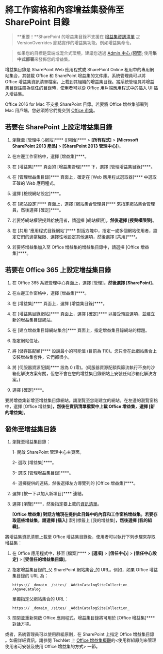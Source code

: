 
# <a name="publish-task-pane-and-content-add-ins-to-a-sharepoint-catalog"></a>將工作窗格和內容增益集發佈至 SharePoint 目錄

>**重要！**SharePoint 的增益集目錄不支援在 [增益集資訊清單](../overview/add-in-manifests.md) 之 VersionOverrides 節點實作的增益集功能，例如增益集命令。 

>如果您的目標是雲端或混合式環境，建議您透過 [Admin 中心 (預覽)](publish/publish.md#office-365-admin-center-preview-deployment) 使用**集中式部署**來發佈您的增益集。

增益集目錄是 SharePoint Web 應用程式或 SharePoint Online 租用中的專用網站集合，其裝載 Office 和 SharePoint 增益集的文件庫。系統管理員可以將 Office 增益集資訊清單檔案，上載到其組織的增益集目錄。當系統管理員將增益集目錄註冊為信任的目錄時，使用者可以從 Office 用戶端應用程式中的插入 UI 插入增益集。

Office 2016 for Mac 不支援 SharePoint 目錄。若要將 Office 增益集部署到 Mac 用戶端，您必須將它們提交到 [Office 市集](http://msdn.microsoft.com/library/ff075782-1303-4517-91cc-b3d730e9b9ae%28Office.15%29.aspx)。   

## <a name="to-set-up-an-add-in-catalog-on-sharepoint"></a>若要在 SharePoint 上設定增益集目錄

1. 瀏覽至 [管理中心網站]**** ([開始]**** > **[所有程式]** > **[Microsoft SharePoint 2013 產品]** > **[SharePoint 2013 管理中心]**)。
    
2. 在左邊工作窗格中，選擇 [增益集]****。
    
3. 在 [增益集]**** 頁面的 [增益集管理]**** 下，選擇 [管理增益集目錄]****。
    
4. 在 [管理增益集目錄]**** 頁面上，確定在 [Web 應用程式選取器]**** 中選取正確的 Web 應用程式。
    
5. 選擇 [檢視網站設定]****。
    
6. 在 [網站設定]**** 頁面上，選擇 [網站集合管理員]**** 來指定網站集合管理員，然後選擇 [確定]****。
    
7. 若要將網站權限授與給使用者，請選擇 [網站權限]****，然後選擇 [授與權限限]****。
    
8. 在 [共用 '應用程式目錄網站']**** 對話方塊中，指定一或多個網站使用者，設定它們的適當權限、選擇性地設定其他選項，然後選擇 [共用]****。
    
9. 若要將增益集加入至 Office 增益集的增益集目錄中，請選擇 [Office 增益集]****。

## <a name="to-set-up-an-add-in-catalog-on-office-365"></a>若要在 Office 365 上設定增益集目錄

1. 在 Office 365 系統管理中心頁面上，選擇 [管理]****，然後選擇 [SharePoint]****。
    
2. 在左邊工作窗格中，選擇 [增益集]****。
    
3. 在 [增益集]**** 頁面上，選擇 [增益集目錄]****。
    
4. 在 [增益集目錄網站]**** 頁面上，選擇 [確定]**** 以接受預設選項，並建立新的增益集目錄網站。
    
5. 在 [建立增益集目錄網站集合]**** 頁面上，指定增益集目錄網站的標題。
    
6. 指定網站位址。
    
7. 將 [儲存區配額]**** 設說最小的可能值 (目前為 110)。您只會在此網站集合上安裝增益集套件，它們都很小。
    
8. 將 [伺服器資源配額]**** 設為 0 (零)。(伺服器資源配額與節流執行不良的沙箱化解決方案有關，但您不會在您的增益集目錄網站上安裝任何沙箱化解決方案。)
    
9. 選擇 [確定]****。
    
要將增益集新增至增益集目錄網站，請瀏覽至您剛建立的網站。在左邊的瀏覽窗格中，選擇 [Office 增益集]****，然後在資訊清單檔案中上載 Office 增益集，選擇 [新的增益集]****。    

## <a name="publish-to-an-add-in-catalog"></a>發佈至增益集目錄


1. 瀏覽至增益集目錄：

    1- 開啟 SharePoint 管理中心主頁面。
    
    2- 選取 [增益集]****。
    
    3- 選取 [管理增益集目錄]****。
    
    4- 選擇提供的連結，然後選擇左方導覽列的 [Office 增益集]****。
    
2. 選擇 [按一下以加入新項目]**** 連結。
    
3. 選擇 [瀏覽]****，然後指定要上載的[資訊清單](../../docs/overview/add-in-manifests.md)。
    
    ****[Office 增益集] 對話方塊現在提供此目錄中的內容和工作窗格增益集。若要存取這些增益集，請選擇 [插入]**** 索引標籤上 [我的增益集]****，然後選擇 [我的組織]****。
    
將增益集資訊清單上載至 Office 增益集目錄後，使用者可以執行下列步驟來存取增益集︰


1. 在 Office 應用程式中，移至 [檔案]**** > **[選項]** > **[信任中心]** > **[信任中心設定]** > **[受信任的增益集目錄]**。
    
2. 指定增益集目錄的_父 SharePoint 網站集合_的 URL。例如，如果 Office 增益集目錄的 URL 為：
    
    `https:// _domain_ /sites/ _AddinCatalogSiteCollection_ /AgaveCatalog`
    
    單獨指定父網站集合的 URL：
    
    `https:// _domain_ /sites/ _AddinCatalogSiteCollection_`
    
3. 關閉並重新開啟 Office 應用程式。增益集目錄將可用於 [Office 增益集]**** 對話方塊。
    
或者，系統管理員可以使用群組原則，在 SharePoint 上指定 Office 增益集目錄 。如需詳細資訊，請參閱 TechNet 上 [Office 增益集概觀](https://technet.microsoft.com/en-us/library/jj219429.aspx)的<使用群組原則來管理使用者可安裝及使用 Office 增益集的方式> 一節。

